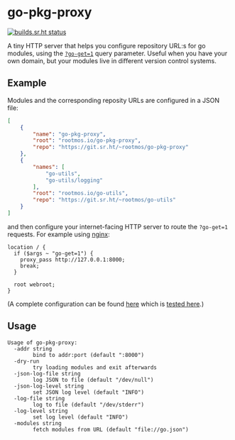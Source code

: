 go-pkg-proxy
============

[![builds.sr.ht status](https://builds.sr.ht/~rootmos/go-pkg-proxy.svg)](https://builds.sr.ht/~rootmos/go-pkg-proxy?)

A tiny HTTP server that helps you configure repository URL:s for go modules,
using the [`?go-get=1`](https://go.dev/ref/mod#vcs-find) query parameter.
Useful when you have your own domain, but your modules live in different
version control systems.

## Example

Modules and the corresponding reposity URLs are configured in a JSON file:
```json
[
    {
        "name": "go-pkg-proxy",
        "root": "rootmos.io/go-pkg-proxy",
        "repo": "https://git.sr.ht/~rootmos/go-pkg-proxy"
    },
    {
        "names": [
            "go-utils",
            "go-utils/logging"
        ],
        "root": "rootmos.io/go-utils",
        "repo": "https://git.sr.ht/~rootmos/go-utils"
    }
]
```

and then configure your internet-facing HTTP server to route the `?go-get=1` requests.
For example using [nginx](https://nginx.org/en/docs/http/ngx_http_core_module.html#var_args):
```
location / {
  if ($args ~ "go-get=1") {
    proxy_pass http://127.0.0.1:8000;
    break;
  }

  root webroot;
}
```
(A complete configuration can be found [here](doc/nginx.conf) which is [tested here](test-nginx.py).)

## Usage
```
Usage of go-pkg-proxy:
  -addr string
    	bind to addr:port (default ":8000")
  -dry-run
    	try loading modules and exit afterwards
  -json-log-file string
    	log JSON to file (default "/dev/null")
  -json-log-level string
    	set JSON log level (default "INFO")
  -log-file string
    	log to file (default "/dev/stderr")
  -log-level string
    	set log level (default "INFO")
  -modules string
    	fetch modules from URL (default "file://go.json")
```
